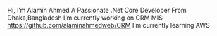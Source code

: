 Hi, I’m Alamin Ahmed
A Passionate .Net Core Developer From Dhaka,Bangladesh
I’m currently working on CRM MIS https://github.com/alaminahmedweb/CRM
I’m currently learning AWS

